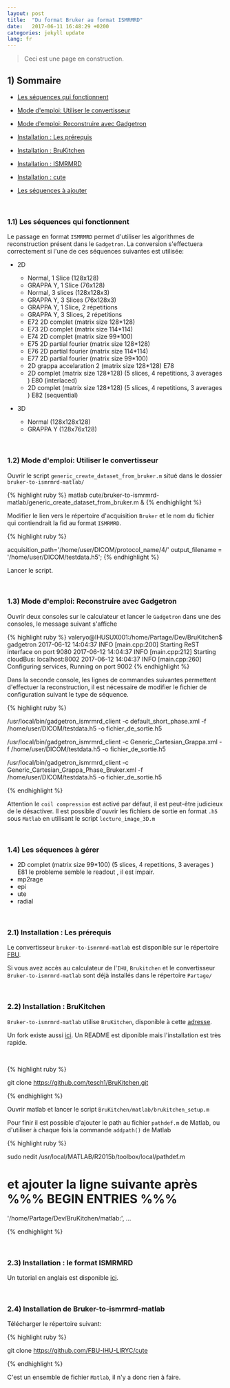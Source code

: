 ```yaml
---
layout: post
title:  "Du format Bruker au format ISMRMRD"
date:   2017-06-11 16:48:29 +0200
categories: jekyll update
lang: fr
---
```

> Ceci est une page en construction.

## 1) Sommaire

* [Les séquences qui fonctionnent](#fonctionnent)

* [Mode d'emploi: Utiliser le convertisseur](#emploi)

* [Mode d'emploi: Reconstruire avec Gadgetron](#gt)

* [Installation : Les prérequis](#prerequis)

* [Installation : BruKitchen](#brukitchen)

* [Installation : ISMRMRD ](#ismrmrd)

* [Installation : cute ](#cute)

* [Les séquences à ajouter](#gerer)

&nbsp;

### 1.1) 	Les séquences qui fonctionnent <a id="fonctionnent"></a>

Le passage en format `ISMRMRD` permet d'utiliser les algorithmes de reconstruction présent dans le `Gadgetron`. La conversion s'effectuera correctement si l'une de ces séquences suivantes est utilisée:

* 2D
  * Normal, 1 Slice  (128x128)
  * GRAPPA Y, 1 Slice  (76x128)
  * Normal, 3 slices  (128x128x3)
  * GRAPPA Y, 3 Slices (76x128x3)
  * GRAPPA Y, 1 Slice, 2 répetitions  
  * GRAPPA Y,  3 Slices, 2 répetitions
  * E72 2D complet (matrix size 128*128)  
  * E73 2D complet (matrix size 114*114)
  * E74 2D complet (matrix size 99*100)
  * E75 2D partial fourier (matrix size 128*128)
  * E76 2D partial fourier (matrix size 114*114)
  * E77 2D partial fourier (matrix size 99*100)
  * 2D grappa accelaration 2 (matrix size 128*128) E78
  * 2D complet (matrix size 128*128) (5 slices, 4 repetitions, 3 averages ) E80 (interlaced)
  * 2D complet (matrix size 128*128) (5 slices, 4 repetitions, 3 averages ) E82 (sequential)

* 3D
  * Normal (128x128x128)
  * GRAPPA Y (128x76x128)


&nbsp;

### 1.2) Mode d'emploi:	Utiliser le convertisseur <a id="emploi"></a>

Ouvrir le script `generic_create_dataset_from_bruker.m` situé dans le dossier `bruker-to-ismrmrd-matlab/`

{% highlight ruby %}
matlab cute/bruker-to-ismrmrd-matlab/generic_create_dataset_from_bruker.m &
{% endhighlight %}

Modifier le lien vers le répertoire d'acquisition `Bruker` et le nom du fichier qui contiendrait la fid au format `ISMRMRD`.

{% highlight ruby %}

acquisition_path='/home/user/DICOM/protocol_name/4/'
output_filename = '/home/user/DICOM/testdata.h5';
{% endhighlight %}

Lancer le script.  

&nbsp;

### 1.3) Mode d'emploi: Reconstruire avec Gadgetron <a id="emploi"></a>

Ouvrir deux consoles sur le calculateur et lancer le `Gadgetron` dans une des consoles, le message suivant s'affiche

{% highlight ruby %}
valeryo@IHUSUX001:/home/Partage/Dev/BruKitchen$ gadgetron
2017-06-12 14:04:37 INFO [main.cpp:200] Starting ReST interface on port 9080
2017-06-12 14:04:37 INFO [main.cpp:212] Starting cloudBus: localhost:8002
2017-06-12 14:04:37 INFO [main.cpp:260] Configuring services, Running on port 9002
{% endhighlight %}

Dans la seconde console, les lignes de commandes suivantes permettent d'effectuer la reconstruction, il est nécessaire de modifier le fichier de configuration suivant le type de séquence.

{% highlight ruby %}

/usr/local/bin/gadgetron_ismrmrd_client -c default_short_phase.xml -f /home/user/DICOM/testdata.h5 -o fichier_de_sortie.h5

/usr/local/bin/gadgetron_ismrmrd_client -c Generic_Cartesian_Grappa.xml -f /home/user/DICOM/testdata.h5 -o fichier_de_sortie.h5

/usr/local/bin/gadgetron_ismrmrd_client -c Generic_Cartesian_Grappa_Phase_Bruker.xml -f /home/user/DICOM/testdata.h5 -o fichier_de_sortie.h5

{% endhighlight %}

Attention le `coil compression` est activé par défaut, il est peut-être judicieux de le désactiver.
Il est possible d'ouvrir les fichiers de sortie en format `.h5` sous `Matlab` en utilisant le script `lecture_image_3D.m`

&nbsp;

### 1.4) 	Les séquences à gérer <a id="gerer"></a>

* 2D complet (matrix size 99*100) (5 slices, 4 repetitions, 3 averages ) E81
le probleme semble le readout , il est impair.
* mp2rage
* epi
* ute
* radial

&nbsp;

### 2.1) Installation : Les prérequis <a id="prerequis"></a>

Le convertisseur `bruker-to-ismrmrd-matlab` est disponible sur le répertoire [FBU](https://github.com/FBU-IHU-LIRYC).

Si vous avez accès au calculateur de l'`IHU`, `Brukitchen` et le convertisseur `Bruker-to-ismrmrd-matlab` sont déjà installés dans le répertoire `Partage/`

&nbsp;

### 2.2)	Installation : BruKitchen <a id="brukitchen"></a>

`Bruker-to-ismrmrd-matlab` utilise `BruKitchen`, disponible à cette [adresse](https://github.com/tesch1/BruKitchen.git).

Un fork existe aussi [ici](https://github.com/valeryozenne/BruKitchen.git). Un README est diponible mais l'installation est très rapide.

&nbsp;

{% highlight ruby %}

git clone https://github.com/tesch1/BruKitchen.git

{% endhighlight %}

Ouvrir matlab et lancer le script `BruKitchen/matlab/brukitchen_setup.m`

Pour finir il est possible d'ajouter le path au fichier `pathdef.m` de Matlab, ou d'utiliser à chaque fois la commande `addpath()` de Matlab

{% highlight ruby %}

sudo nedit /usr/local/MATLAB/R2015b/toolbox/local/pathdef.m

# et ajouter la ligne suivante après %%% BEGIN ENTRIES %%%

 '/home/Partage/Dev/BruKitchen/matlab:', ...

{% endhighlight %}

&nbsp;


### 2.3) 	Installation : le format ISMRMRD <a id="ismrmrd"></a>

Un tutorial en anglais est disponible [ici](https://github.com/ismrmrd/ismrmrd).

&nbsp;

### 2.4) 	Installation de Bruker-to-ismrmrd-matlab

Télécharger le répertoire suivant:

{% highlight ruby %}

git clone https://github.com/FBU-IHU-LIRYC/cute

{% endhighlight %}

C'est un ensemble de fichier `Matlab`, il n'y a donc rien à faire.
